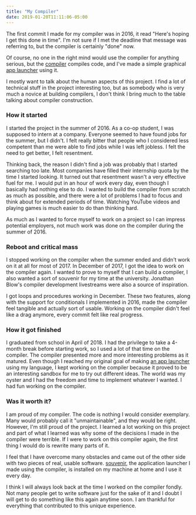 ```yaml
---
title: "My Compiler"
date: 2019-01-20T11:11:06-05:00
---
```

The first commit I made for my compiler was in 2016, it read "Here's hoping I get this done in time".
I'm not sure if I met the deadline that message was referring to, but the compiler is certainly "done" now.

Of course, no one in the right mind would use the compiler for anything serious, but the [compiler] compiles code,
and I've made a simple graphical [app launcher][souvenir] using it.

I mostly want to talk about the human aspects of this project. I find a lot of technical stuff in the project interesting
too, but as somebody who is very much a novice at building compilers, I don't think I bring much to the
table talking about compiler construction.

### How it started

I started the project in the summer of 2016. As a co-op student, I was supposed to intern at a company. Everyone seemed
to have found jobs for the summer, but I didn't. I felt really bitter that people who I considered less competent than me
were able to find jobs while I was left jobless. I felt the need to get better, I felt resentment.

Thinking back, the reason I didn't find a job was probably that I started
searching too late. Most companies have filled their internship quota by the time I started looking.
It turned out that resentment wasn't a very effective fuel for me. I would put in an hour of work every day, even though
I basically had nothing else to do. I wanted to build the compiler from scratch as much as possible, and
there were a lot of problems I had to focus and think about for extended periods of time. Watching YouTube videos
and playing games is much easier to do than thinking hard.

As much as I wanted to force myself to work on a project so I can impress potential employers, not much work was done
on the compiler during the summer of 2016.

### Reboot and critical mass

I stopped working on the compiler when the summer ended and didn't work on it at all for most of 2017. In December of
2017, I got the idea to work on the compiler again. I wanted to prove to myself that I can build a compiler, I also
wanted a sort of souvenir for my time at the university. Jonathan Blow's compiler development livestreams were also a source of inspiration.

I got loops and procedures working in December. These two features, along with the support for conditionals I implemented in 2016, made the compiler feel tangible and actually sort of usable. Working on the compiler didn't feel like a drag anymore, every commit felt like real progress.

### How it got finished

I graduated from school in April of 2018. I had the privilege to take a 4-month break before starting work, so I used a lot
of that time on the compiler. The compiler presented more and more interesting problems as it matured. Even though I reached my original goal of making [an app launcher][souvenir] using my language, I kept working on the compiler because it proved to be an interesting sandbox for me to try out different ideas. The world was my oyster and I had the freedom and time to implement whatever I wanted. I had fun working on the compiler.

### Was it worth it?

I am proud of my compiler. The code is nothing I would consider exemplary. Many would probably call it "unmaintainable", and they would be right.
However, I'm still proud of the project. I learned a lot working on this project and part of what I learned was why some of the decisions
I made in the compiler were terrible. If I were to work on this compiler again, the first thing I would do is rewrite many
parts of it.

I feel that I have overcome many obstacles and came out of the other side with two pieces of real, usable software.
[souvenir], the application launcher I made using the compiler, is installed on my machine at home and I use it every day.

I think I will always look back at the time I worked on the compiler fondly. Not many people get to write software
just for the sake of it and I doubt I will get to do something like this again anytime soon. I am thankful for everything
that contributed to this unique experience.

[compiler]: https://www.github.com/XrXr/alang
[souvenir]: https://www.github.com/XrXr/souvenir
